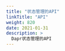 ```yaml
---
title: "状态管理的API"
linkTitle: "API"
weight: 820
date: 2021-01-31
description: >
  Dapr状态管理的API
---
```


